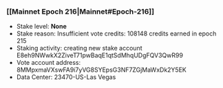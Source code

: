 ### [[Mainnet Epoch 216|Mainnet#Epoch-216]]
* Stake level: **None**
* Stake reason: Insufficient vote credits: 108148 credits earned in epoch 215
* Staking activity: creating new stake account E8eh9NWwkX2ZiveT71pwBaqE1qtSdMhqUDgFQV3QwR99
* Vote account address: 8MMpxmaVXswFA9i7yVG8SYEpsG3NF7ZGjMaWxDk2Y5EK
* Data Center: 23470-US-Las Vegas